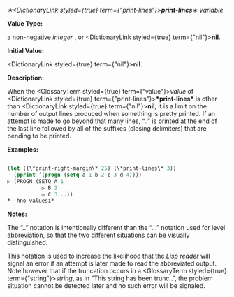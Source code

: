 *∗<DictionaryLink styled={true} term={"print-lines"}><b>*print-lines*</b></DictionaryLink>∗ Variable* 



**Value Type:** 



a non-negative *integer* , or <DictionaryLink styled={true} term={"nil"}><b>nil</b></DictionaryLink>. 



**Initial Value:** 



<DictionaryLink styled={true} term={"nil"}><b>nil</b></DictionaryLink>. 







 



 



**Description:** 



When the <GlossaryTerm styled={true} term={"value"}><i>value</i></GlossaryTerm> of <DictionaryLink styled={true} term={"print-lines"}><b>\*print-lines\*</b></DictionaryLink> is other than <DictionaryLink styled={true} term={"nil"}><b>nil</b></DictionaryLink>, it is a limit on the number of output lines produced when something is pretty printed. If an attempt is made to go beyond that many lines, “..” is printed at the end of the last line followed by all of the suffixes (closing delimiters) that are pending to be printed. 



**Examples:**
```lisp

(let ((\*print-right-margin\* 25) (\*print-lines\* 3)) 
  (pprint ’(progn (setq a 1 b 2 c 3 d 4)))) 
▷ (PROGN (SETQ A 1 
	       ▷ B 2 
	       ▷ C 3 ..)) 
*→ hno valuesi* 

```
**Notes:** 



The “..” notation is intentionally different than the “...” notation used for level abbreviation, so that the two different situations can be visually distinguished. 



This notation is used to increase the likelihood that the *Lisp reader* will signal an error if an attempt is later made to read the abbreviated output. Note however that if the truncation occurs in a <GlossaryTerm styled={true} term={"string"}><i>string</i></GlossaryTerm>, as in "This string has been trunc..", the problem situation cannot be detected later and no such error will be signaled. 



